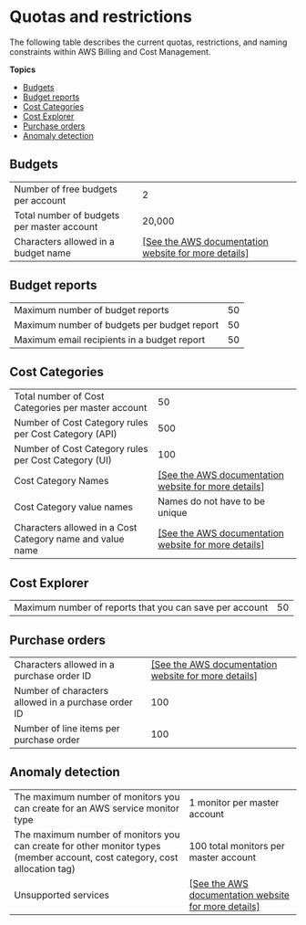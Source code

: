 # Quotas and restrictions<a name="billing-limits"></a>

The following table describes the current quotas, restrictions, and naming constraints within AWS Billing and Cost Management\.

**Topics**
+ [Budgets](#limits-budgets)
+ [Budget reports](#limits-reports)
+ [Cost Categories](#limits-categories)
+ [Cost Explorer](#limits-ce)
+ [Purchase orders](#limits-po)
+ [Anomaly detection](#limits-ad)

## Budgets<a name="limits-budgets"></a>


|  |  | 
| --- |--- |
| Number of free budgets per account | 2 | 
| Total number of budgets per master account | 20,000 | 
| Characters allowed in a budget name | [\[See the AWS documentation website for more details\]](http://docs.aws.amazon.com/awsaccountbilling/latest/aboutv2/billing-limits.html) | 

## Budget reports<a name="limits-reports"></a>


|  |  | 
| --- |--- |
| Maximum number of budget reports | 50 | 
| Maximum number of budgets per budget report | 50 | 
| Maximum email recipients in a budget report | 50 | 

## Cost Categories<a name="limits-categories"></a>


|  |  | 
| --- |--- |
| Total number of Cost Categories per master account | 50 | 
| Number of Cost Category rules per Cost Category \(API\) | 500 | 
| Number of Cost Category rules per Cost Category \(UI\) | 100 | 
| Cost Category Names | [\[See the AWS documentation website for more details\]](http://docs.aws.amazon.com/awsaccountbilling/latest/aboutv2/billing-limits.html) | 
| Cost Category value names | Names do not have to be unique | 
| Characters allowed in a Cost Category name and value name | [\[See the AWS documentation website for more details\]](http://docs.aws.amazon.com/awsaccountbilling/latest/aboutv2/billing-limits.html)  | 

## Cost Explorer<a name="limits-ce"></a>


|  |  | 
| --- |--- |
| Maximum number of reports that you can save per account | 50 | 

## Purchase orders<a name="limits-po"></a>


|  |  | 
| --- |--- |
| Characters allowed in a purchase order ID | [\[See the AWS documentation website for more details\]](http://docs.aws.amazon.com/awsaccountbilling/latest/aboutv2/billing-limits.html) | 
| Number of characters allowed in a purchase order ID | 100 | 
| Number of line items per purchase order | 100 | 

## Anomaly detection<a name="limits-ad"></a>


|  |  | 
| --- |--- |
| The maximum number of monitors you can create for an AWS service monitor type |  1 monitor per master account  | 
| The maximum number of monitors you can create for other monitor types \(member account, cost category, cost allocation tag\) | 100 total monitors per master account | 
| Unsupported services | [\[See the AWS documentation website for more details\]](http://docs.aws.amazon.com/awsaccountbilling/latest/aboutv2/billing-limits.html) | 